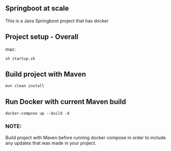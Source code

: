 ## Springboot at scale
This is a Java Springboot project that has docker



## Project setup - Overall
mac:
```
sh startup.sh
```

## Build project with Maven
```
mvn clean install
```

## Run Docker with current Maven build
```
docker-compose up --build -d
```

### NOTE:
Build project with Maven before running docker compose in order to include any updates that was made in your project.